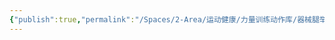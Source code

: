 ```yaml
---
{"publish":true,"permalink":"/Spaces/2-Area/运动健康/力量训练动作库/器械腿举-踩下（倒蹬）.md","created":"2025-07-07T18:43:20.592+08:00","modified":"2025-07-12T11:08:40.437+08:00","published":"2025-07-12T11:08:40.437+08:00","cssclasses":""}
---
```


